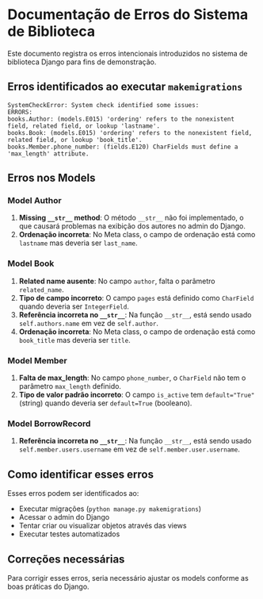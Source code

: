 # Documentação de Erros do Sistema de Biblioteca

Este documento registra os erros intencionais introduzidos no sistema de biblioteca Django para fins de demonstração.

## Erros identificados ao executar `makemigrations`

```
SystemCheckError: System check identified some issues:
ERRORS:
books.Author: (models.E015) 'ordering' refers to the nonexistent field, related field, or lookup 'lastname'.
books.Book: (models.E015) 'ordering' refers to the nonexistent field, related field, or lookup 'book_title'.
books.Member.phone_number: (fields.E120) CharFields must define a 'max_length' attribute.
```

## Erros nos Models

### Model Author
1. **Missing `__str__` method**: O método `__str__` não foi implementado, o que causará problemas na exibição dos autores no admin do Django.
2. **Ordenação incorreta**: No Meta class, o campo de ordenação está como `lastname` mas deveria ser `last_name`.

### Model Book
1. **Related name ausente**: No campo `author`, falta o parâmetro `related_name`.
2. **Tipo de campo incorreto**: O campo `pages` está definido como `CharField` quando deveria ser `IntegerField`.
3. **Referência incorreta no `__str__`**: Na função `__str__`, está sendo usado `self.authors.name` em vez de `self.author`.
4. **Ordenação incorreta**: No Meta class, o campo de ordenação está como `book_title` mas deveria ser `title`.

### Model Member
1. **Falta de max_length**: No campo `phone_number`, o `CharField` não tem o parâmetro `max_length` definido.
2. **Tipo de valor padrão incorreto**: O campo `is_active` tem `default="True"` (string) quando deveria ser `default=True` (booleano).

### Model BorrowRecord
1. **Referência incorreta no `__str__`**: Na função `__str__`, está sendo usado `self.member.users.username` em vez de `self.member.user.username`.

## Como identificar esses erros

Esses erros podem ser identificados ao:
- Executar migrações (`python manage.py makemigrations`)
- Acessar o admin do Django
- Tentar criar ou visualizar objetos através das views
- Executar testes automatizados

## Correções necessárias

Para corrigir esses erros, seria necessário ajustar os models conforme as boas práticas do Django.